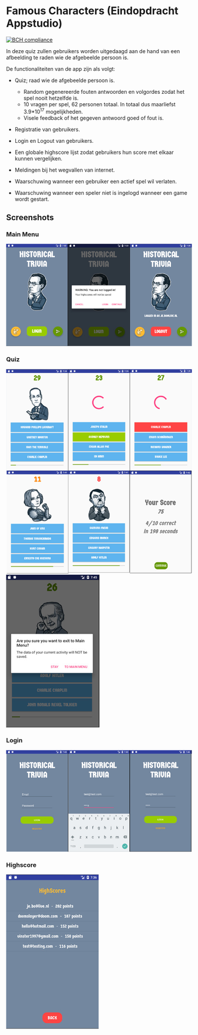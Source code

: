 # Famous Characters (Eindopdracht Appstudio)
[![BCH compliance](https://bettercodehub.com/edge/badge/JessyBosman1/AppStudio?branch=master)](https://bettercodehub.com/)


In deze quiz zullen gebruikers worden uitgedaagd aan de hand van een afbeelding te raden wie de afgebeelde persoon is.

De functionaliteiten van de app zijn als volgt:

* Quiz; raad wie de afgebeelde persoon is.
	* Random gegenereerde fouten antwoorden en volgordes zodat het spel nooit hetzelfde is.
	* 10 vragen per spel, 62 personen totaal. In totaal dus maarliefst 3.9*10<sup>17</sup> mogelijkheden.
	* Visele feedback of het gegeven antwoord goed of fout is.

* Registratie van gebruikers.
* Login en Logout van gebruikers.
* Een globale highscore lijst zodat gebruikers hun score met elkaar kunnen vergelijken.
* Meldingen bij het wegvallen van internet.
* Waarschuwing wanneer een gebruiker een actief spel wil verlaten.
* Waarschuwing wanneer een speler niet is ingelogd wanneer een game wordt gestart.


## Screenshots

### Main Menu
![Main menu](screenMain.jpg?raw=true)
### Quiz
![Quiz](screenQuiz.jpg?raw=true)
![Quiz warning](screenQuizWarning.jpg?raw=true)
### Login
![Login](screenLogin.jpg?raw=true)
### Highscore
![Highscore](screenHighscore.jpg?raw=true)
